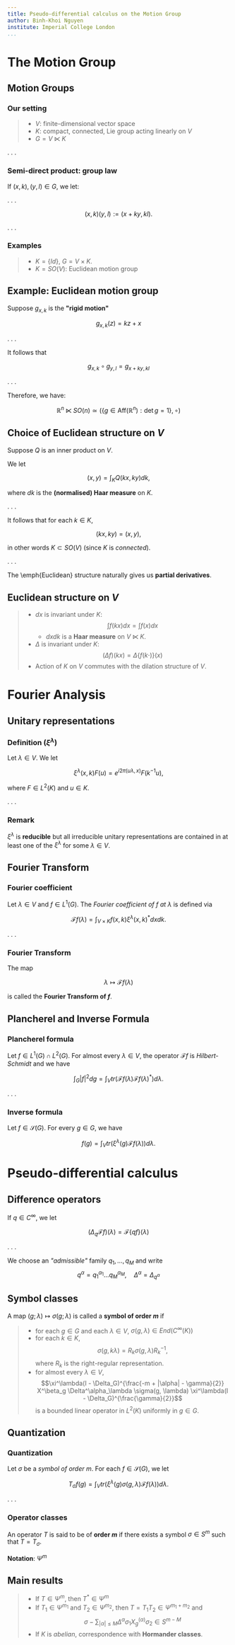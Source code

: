 ```yaml
---
title: Pseudo-differential calculus on the Motion Group
author: Binh-Khoi Nguyen
institute: Imperial College London
...
```


# The Motion Group

## Motion Groups

### Our setting

> - $V$: finite-dimensional vector space
> - $K$: compact, connected, Lie group acting linearly on $V$
> - $G = V \ltimes K$

. . .

### Semi-direct product: group law

If $(x, k), (y, l) \in G$, we let:

. . .

$$(x, k) (y, l) := (x + ky, kl).$$

. . .

### Examples

> - $K = \{Id\}$, $G = V \times K$.
> - $K = SO(V)$: Euclidean motion group

## Example: Euclidean motion group

Suppose $g_{x, k}$ is the **"rigid motion"**

$$g_{x, k}(z) = k z + x$$

. . .

It follows that

$$g_{x, k} \circ g_{y, l} = g_{x + ky, kl}$$

. . .

Therefore, we have:

$$\mathbb{R}^n \ltimes SO(n) \simeq \left( \{g \in \text{Aff}(\mathbb{R}^n) : \det g = 1\}, \circ \right)$$

## Choice of Euclidean structure on $V$

Suppose $Q$ is an inner product on $V$.

We let

$$(x, y) = \int_K Q(kx, ky) dk,$$

where $dk$ is the **(normalised) Haar measure** on $K$.

. . .

It follows that for each $k \in K$,

$$(kx, ky) = (x, y),$$

in other words $K \subset SO(V)$ (since $K$ is *connected*).

. . .

The \emph{Euclidean} structure naturally gives us **partial derivatives**.

## Euclidean structure on $V$

> - $dx$ is invariant under $K$:
    $$\int f(k x) dx = \int f(x) dx$$
>     - $dx dk$ is a **Haar measure** on $V \ltimes K$.
> - $\Delta$ is invariant under $K$:
    $$(\Delta f)(k x) = \Delta \{ f(k \cdot) \} (x)$$
> - Action of $K$ on $V$ commutes with the dilation structure of $V$.

# Fourier Analysis

## Unitary representations

### Definition ($\xi^\lambda$)

Let $\lambda \in V$.
We let

$$\xi^\lambda(x, k) F(u) = e^{i 2 \pi (u \lambda, x)} F(k^{-1} u),$$

where $F \in L^2(K)$ and $u \in K$.

. . .

### Remark

$\xi^\lambda$ is **reducible** but all irreducible unitary representations are contained in at least one of the $\xi^\lambda$ for some $\lambda \in V$.

## Fourier Transform

### Fourier coefficient

Let $\lambda \in V$ and $f \in L^1(G)$.
The *Fourier coefficient of $f$ at $\lambda$* is defined via

$$\mathcal{F} f(\lambda) = \int_{V \times K} f(x, k) {\xi^\lambda(x, k)}^* dx dk.$$

. . .

### Fourier Transform

The map

$$\lambda \mapsto \mathcal{F} f(\lambda)$$

is called the **Fourier Transform of $f$**.

## Plancherel and Inverse Formula

### Plancherel formula

Let $f \in L^1(G) \cap L^2(G)$.
For almost every $\lambda \in V$,
the operator $\mathcal{F} f$ is *Hilbert-Schmidt*
and we have

$$\int_G |f|^2 dg = \int_V tr(\mathcal{F} f(\lambda) \mathcal{F} f(\lambda)^*) d\lambda.$$

. . .

### Inverse formula

Let $f \in \mathcal{S}(G)$.
For every $g \in G$, we have

$$f(g) = \int_V tr(\xi^\lambda(g) \mathcal{F} f(\lambda)) d\lambda.$$

# Pseudo-differential calculus

## Difference operators

If $q \in C^\infty$, we let

$$(\Delta_q \mathcal{F} f)(\lambda) = \mathcal{F}\{q f\}(\lambda)$$

. . .

We choose an *"admissible"* family $q_1, \dots, q_M$ and write
$$q^\alpha = q_1^{\alpha_1} \dots q_M^{\alpha_M}, \quad \Delta^\alpha = \Delta_{q^\alpha}$$

## Symbol classes

A map $(g; \lambda) \mapsto \sigma(g; \lambda)$ is called a **symbol of order $m$** if

> - for each $g \in G$ and each $\lambda \in V$, $\sigma(g, \lambda) \in End(C^\infty(K))$
> - for each $k \in K$,
    $$\sigma(g, k\lambda) = R_k \sigma(g, \lambda) R_k^{-1},$$
    where $R_k$ is the right-regular representation.
> - for almost every $\lambda \in V$,
    $$\xi^\lambda(I - \Delta_G)^{\frac{-m + |\alpha| - \gamma}{2}} X^\beta_g \Delta^\alpha_\lambda \sigma(g, \lambda) \xi^\lambda(I - \Delta_G)^{\frac{\gamma}{2}}$$
    is a bounded linear operator in $L^2(K)$ uniformly in $g \in G$.

## Quantization

### Quantization

Let $\sigma$ be a *symbol of order $m$*.
For each $f \in \mathcal{S}(G)$, we let

$$T_\sigma f(g) = \int_V tr\left(\xi^\lambda(g) \sigma(g, \lambda) \mathcal{F} f(\lambda) \right) d\lambda.$$

. . .

### Operator classes

An operator $T$ is said to be of **order $m$** if
there exists a symbol $\sigma \in S^m$ such that $T = T_\sigma$.

**Notation**: $\Psi^m$

## Main results

> - If $T \in \Psi^m$, then $T^* \in \Psi^m$
> - If $T_1 \in \Psi^{m_1}$ and $T_2 \in \Psi^{m_2}$, then $T = T_1 T_2 \in \Psi^{m_1 + m_2}$ and
    $$\sigma - \sum_{|\alpha| \leq M} \Delta^\alpha \sigma_1 X^{(\alpha)}_g \sigma_2 \in S^{m - M}$$
> - If $K$ is *abelian*, correspondence with **Hormander classes**.
